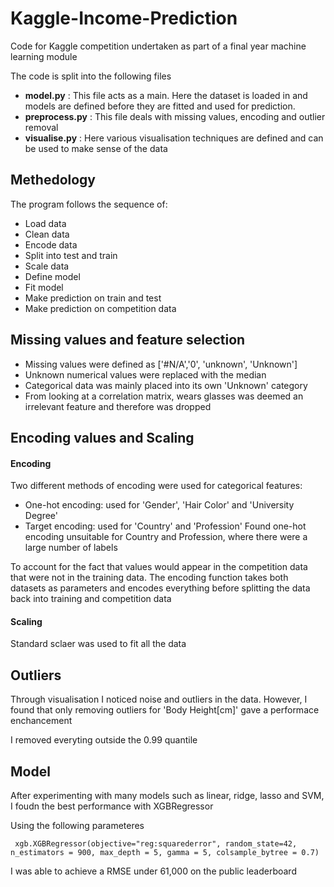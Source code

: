 # Kaggle-Income-Prediction
Code for Kaggle competition undertaken as part of a final year machine learning module

The code is split into the following files

- **model.py** : This file acts as a main. Here the dataset is loaded in and models are defined before they are fitted and used for prediction. 
- **preprocess.py** : This file deals with missing values, encoding and outlier removal
- **visualise.py** : Here various visualisation techniques are defined and can be used to make sense of the data 

## Methedology

The program follows the sequence of: 
  - Load data 
  - Clean data 
  - Encode data 
  - Split into test and train 
  - Scale data
  - Define model
  - Fit model 
  - Make prediction on train and test 
  - Make prediction on competition data
  
## Missing values and feature selection 
  - Missing values were defined as ['#N/A','0', 'unknown', 'Unknown']
  - Unknown numerical values were replaced with the median 
  - Categorical data was mainly placed into its own 'Unknown' category
  - From looking at a correlation matrix, wears glasses was deemed an irrelevant feature and therefore was dropped
  
## Encoding values and Scaling
#### Encoding 
Two different methods of encoding were used for categorical features: 
  - One-hot encoding: used for 'Gender', 'Hair Color' and 'University Degree'
  - Target encoding: used for 'Country' and 'Profession'
Found one-hot encoding unsuitable for Country and Profession, where there were a large number of labels 

To account for the fact that values would appear in the competition data that were not in the training data. The encoding function takes both datasets as parameters and encodes everything before splitting the data back into training and competition data

#### Scaling 
Standard sclaer was used to fit all the data 

## Outliers
Through visualisation I noticed noise and outliers in the data. However, I found that only removing outliers for 'Body Height[cm]' gave a performace enchancement

I removed everyting outside the 0.99 quantile 

## Model 
After experimenting with many models such as linear, ridge, lasso and SVM, I foudn the best performance with XGBRegressor 

Using the following parameteres

```
 xgb.XGBRegressor(objective="reg:squarederror", random_state=42, n_estimators = 900, max_depth = 5, gamma = 5, colsample_bytree = 0.7)
```

I was able to achieve a RMSE under 61,000 on the public leaderboard 

